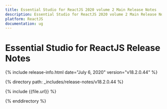 ```yaml
---
title: Essential Studio for ReactJS 2020 volume 2 Main Release Notes  
description: Essential Studio for ReactJS 2020 volume 2 Main Release Notes  
platform: ReactJS
documentation: ug
---
```


# Essential Studio for ReactJS  Release Notes  

{% include release-info.html date="July 6, 2020"  version="v18.2.0.44" %} 


{% directory path: _includes/release-notes/v18.2.0.44 %}

{% include {{file.url}} %}

{% enddirectory %}